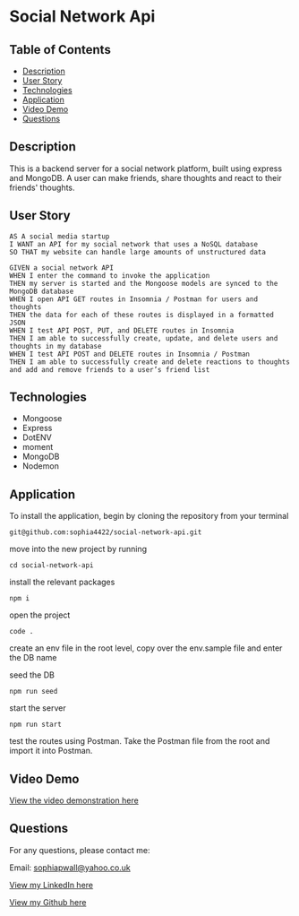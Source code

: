 # Social Network Api

## Table of Contents

- [Description](#description)
- [User Story](#user-story)
- [Technologies](#technologies)
- [Application](#application)
- [Video Demo](#video-demo)
- [Questions](#questions)

## Description

This is a backend server for a social network platform, built using express and MongoDB. A user can make friends, share thoughts and react to their friends' thoughts.

## User Story

```
AS A social media startup
I WANT an API for my social network that uses a NoSQL database
SO THAT my website can handle large amounts of unstructured data
```

```
GIVEN a social network API
WHEN I enter the command to invoke the application
THEN my server is started and the Mongoose models are synced to the MongoDB database
WHEN I open API GET routes in Insomnia / Postman for users and thoughts
THEN the data for each of these routes is displayed in a formatted JSON
WHEN I test API POST, PUT, and DELETE routes in Insomnia
THEN I am able to successfully create, update, and delete users and thoughts in my database
WHEN I test API POST and DELETE routes in Insomnia / Postman
THEN I am able to successfully create and delete reactions to thoughts and add and remove friends to a user’s friend list
```

## Technologies

- Mongoose
- Express
- DotENV
- moment
- MongoDB
- Nodemon

## Application

To install the application, begin by cloning the repository from your terminal

```
git@github.com:sophia4422/social-network-api.git
```

move into the new project by running

```
cd social-network-api
```

install the relevant packages

```
npm i
```

open the project

```
code .
```

create an env file in the root level, copy over the env.sample file and enter the DB name

seed the DB

```
npm run seed
```

start the server

```
npm run start
```

test the routes using Postman. Take the Postman file from the root and import it into Postman.

## Video Demo

[View the video demonstration here](https://drive.google.com/file/d/1xeMgsa-gPm23HR22UXrYQnsH6WxJMN_u/view?usp=sharing)

## Questions

For any questions, please contact me:

Email: sophiapwall@yahoo.co.uk

[View my LinkedIn here](https://www.linkedin.com/in/sophia-wall/)

[View my Github here](https://github.com/sophia4422)
